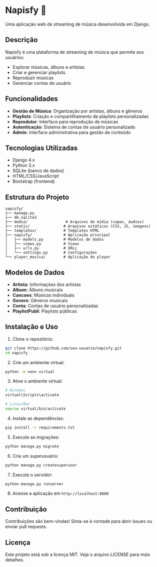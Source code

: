 # Napisfy 🎵

Uma aplicação web de streaming de música desenvolvida em Django.

## Descrição

Napisfy é uma plataforma de streaming de música que permite aos usuários:
- Explorar músicas, álbuns e artistas
- Criar e gerenciar playlists
- Reproduzir músicas
- Gerenciar contas de usuário

## Funcionalidades

- **Gestão de Música**: Organização por artistas, álbuns e gêneros
- **Playlists**: Criação e compartilhamento de playlists personalizadas
- **Reprodutor**: Interface para reprodução de músicas
- **Autenticação**: Sistema de contas de usuário personalizado
- **Admin**: Interface administrativa para gestão de conteúdo

## Tecnologias Utilizadas

- Django 4.x
- Python 3.x
- SQLite (banco de dados)
- HTML/CSS/JavaScript
- Bootstrap (frontend)

## Estrutura do Projeto

```
napisfy/
├── manage.py
├── db.sqlite3
├── media/                 # Arquivos de mídia (capas, áudios)
├── static/               # Arquivos estáticos (CSS, JS, imagens)
├── templates/            # Templates HTML
├── napisfy/              # Aplicação principal
│   ├── models.py         # Modelos de dados
│   ├── views.py          # Views
│   ├── urls.py           # URLs
│   └── settings.py       # Configurações
└── player_musica/        # Aplicação do player
```

## Modelos de Dados

- **Artista**: Informações dos artistas
- **Album**: Álbuns musicais
- **Cancoes**: Músicas individuais
- **Genero**: Gêneros musicais
- **Conta**: Contas de usuário personalizadas
- **PlaylistPubli**: Playlists públicas

## Instalação e Uso

1. Clone o repositório:
```bash
git clone https://github.com/seu-usuario/napisfy.git
cd napisfy
```

2. Crie um ambiente virtual:
```bash
python -m venv virtual
```

3. Ative o ambiente virtual:
```bash
# Windows
virtual\Scripts\activate

# Linux/Mac
source virtual/bin/activate
```

4. Instale as dependências:
```bash
pip install -r requirements.txt
```

5. Execute as migrações:
```bash
python manage.py migrate
```

6. Crie um superusuário:
```bash
python manage.py createsuperuser
```

7. Execute o servidor:
```bash
python manage.py runserver
```

8. Acesse a aplicação em `http://localhost:8000`

## Contribuição

Contribuições são bem-vindas! Sinta-se à vontade para abrir issues ou enviar pull requests.

## Licença

Este projeto está sob a licença MIT. Veja o arquivo LICENSE para mais detalhes.
